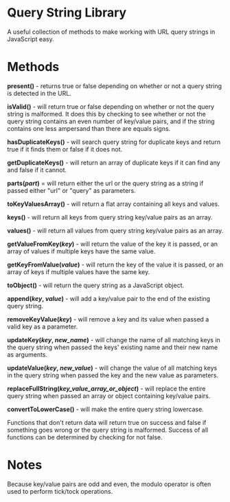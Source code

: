 # Query String Library
 A useful collection of methods to make working with URL query strings in JavaScript easy.

# Methods

**present()** - returns true or false depending on whether or not a query string is detected in the URL.

**isValid()** - will return true or false depending on whether or not the query string is malformed. It does this by checking to see whether or not the query string contains an even number of key/value pairs, and if the string contains one less ampersand than there are equals signs.

**hasDuplicateKeys()** - will search query string for duplicate keys and return true if it finds them or false if it does not.

**getDuplicateKeys()** - will return an array of duplicate keys if it can find any and false if it cannot.

**parts(*part*)** = will return either the url or the query string as a string if passed either "url" or "query" as parameters.

**toKeyValuesArray()** - will return a flat array containing all keys and values.

**keys()** - will return all keys from query string key/value pairs as an array.

**values()** - will return all values from query string key/value pairs as an array.

**getValueFromKey(*key*)** - will return the value of the key it is passed, or an array of values if multiple keys have the same value.

**getKeyFromValue(*value*)** - will return the key of the value it is passed, or an array of keys if multiple values have the same key.

**toObject()** - will return the query string as a JavaScript object.

**append(*key*, *value*)** - will add a key/value pair to the end of the existing query string.

**removeKeyValue(*key*)** - will remove a key and its value when passed a valid key as a parameter.

**updateKey(*key*, *new_name*)** - will change the name of all matching keys in the query string when passed the keys' existing name and their new name as arguments.

**updateValue(*key*, *new_value*)** - will change the value of all matching keys in the query string when passed the key and the new value as parameters.

**replaceFullString(*key_value_array_or_object*)** - will replace the entire query string when passed an array or object containing key/value pairs.

**convertToLowerCase()** - will make the entire query string lowercase.

Functions that don't return data will return true on success and false if something goes wrong or the query string is malformed. Success of all functions can be determined by checking for not false.

# Notes

Because key/value pairs are odd and even, the modulo operator is often used to perform tick/tock operations.

